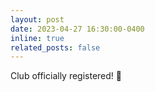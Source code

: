 ```yaml
---
layout: post
date: 2023-04-27 16:30:00-0400
inline: true
related_posts: false
---
```


Club officially registered! 🎉
